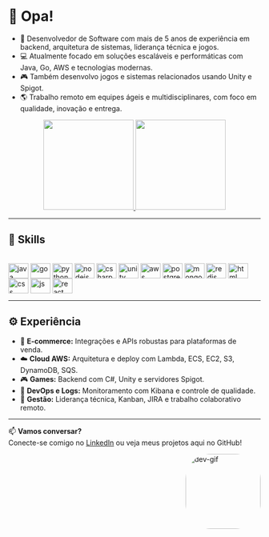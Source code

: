 # 👋 Opa!

- 🚀 Desenvolvedor de Software com mais de 5 anos de experiência em backend, arquitetura de sistemas, liderança técnica e jogos.
- 💻 Atualmente focado em soluções escaláveis e performáticas com Java, Go, AWS e tecnologias modernas.
- 🎮 Também desenvolvo jogos e sistemas relacionados usando Unity e Spigot.
- 🌎 Trabalho remoto em equipes ágeis e multidisciplinares, com foco em qualidade, inovação e entrega.

<div align="center">
  <a href="https://github.com/jhonataugusto">
    <img height="180em" src="https://github-readme-stats.vercel.app/api?username=jhonataugusto&show_icons=true&theme=dark&include_all_commits=true&count_private=true"/>
    <img height="180em" src="https://github-readme-stats.vercel.app/api/top-langs/?username=jhonataugusto&layout=compact&langs_count=7&theme=dark"/>
  </a>
</div>

---

## 🧠 Skills

<div style="display: inline_block"><br>
  <img align="center" alt="java" height="30" width="40" src="https://cdn.jsdelivr.net/gh/devicons/devicon/icons/java/java-original.svg">
  <img align="center" alt="go" height="30" width="40" src="https://cdn.jsdelivr.net/gh/devicons/devicon/icons/go/go-original.svg">
  <img align="center" alt="python" height="30" width="40" src="https://cdn.jsdelivr.net/gh/devicons/devicon/icons/python/python-original.svg">
  <img align="center" alt="nodejs" height="30" width="40" src="https://cdn.jsdelivr.net/gh/devicons/devicon/icons/nodejs/nodejs-original.svg">
  <img align="center" alt="csharp" height="30" width="40" src="https://cdn.jsdelivr.net/gh/devicons/devicon/icons/csharp/csharp-original.svg">
  <img align="center" alt="unity" height="30" width="40" src="https://cdn.jsdelivr.net/gh/devicons/devicon/icons/unity/unity-original.svg">
  <img align="center" alt="aws" height="30" width="40" src="https://cdn.jsdelivr.net/gh/devicons/devicon/icons/amazonwebservices/amazonwebservices-original.svg">
  <img align="center" alt="postgres" height="30" width="40" src="https://cdn.jsdelivr.net/gh/devicons/devicon/icons/postgresql/postgresql-original.svg">
  <img align="center" alt="mongodb" height="30" width="40" src="https://cdn.jsdelivr.net/gh/devicons/devicon/icons/mongodb/mongodb-original.svg">
  <img align="center" alt="redis" height="30" width="40" src="https://cdn.jsdelivr.net/gh/devicons/devicon/icons/redis/redis-original.svg">
  <img align="center" alt="html" height="30" width="40" src="https://cdn.jsdelivr.net/gh/devicons/devicon/icons/html5/html5-original-wordmark.svg">
  <img align="center" alt="css" height="30" width="40" src="https://cdn.jsdelivr.net/gh/devicons/devicon/icons/css3/css3-original-wordmark.svg">
  <img align="center" alt="js" height="30" width="40" src="https://cdn.jsdelivr.net/gh/devicons/devicon/icons/javascript/javascript-original.svg">
  <img align="center" alt="react" height="30" width="40" src="https://cdn.jsdelivr.net/gh/devicons/devicon/icons/react/react-original.svg">
</div>

---

## ⚙️ Experiência

- 🛒 **E-commerce:** Integrações e APIs robustas para plataformas de venda.
- ☁️ **Cloud AWS:** Arquitetura e deploy com Lambda, ECS, EC2, S3, DynamoDB, SQS.
- 🎮 **Games:** Backend com C#, Unity e servidores Spigot.
- 🧩 **DevOps e Logs:** Monitoramento com Kibana e controle de qualidade.
- 👥 **Gestão:** Liderança técnica, Kanban, JIRA e trabalho colaborativo remoto.

---

📫 **Vamos conversar?**  
Conecte-se comigo no [LinkedIn](https://linkedin.com/in/seu-link-aqui) ou veja meus projetos aqui no GitHub!

<img align="right" alt="dev-gif" height="150" style="border-radius:50px;" src="https://64.media.tumblr.com/87f601dd90972efe877e54103b2d388c/tumblr_p96ksp0m8u1wugj9io1_400.gifv">
